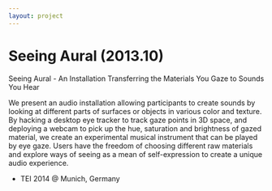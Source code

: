 ```yaml
---
layout: project
---
```


Seeing Aural (2013.10)
============================
Seeing Aural - An Installation Transferring the Materials You Gaze to Sounds You Hear

We present an audio installation allowing participants to create sounds by looking at different parts of surfaces or objects in various color and texture. By hacking a desktop eye tracker to track gaze points in 3D space, and deploying a webcam to pick up the hue, saturation and brightness of gazed material, we create an experimental musical instrument that can be played by eye gaze. Users have the freedom of choosing different raw materials and explore ways of seeing as a mean of self-expression to create a unique audio experience.

- TEI 2014 @ Munich, Germany
